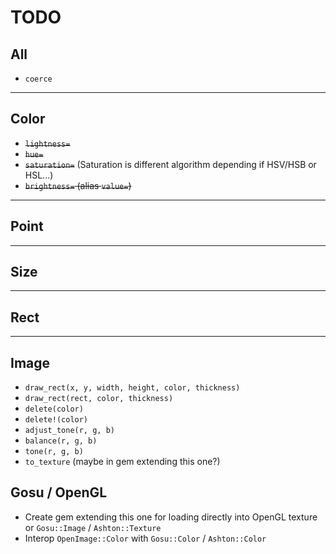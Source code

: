 # TODO

## All

* `coerce`

___

## Color

* ~~`lightness=`~~ 
* ~~`hue=`~~
* ~~`saturation=`~~ (Saturation is different algorithm depending if HSV/HSB or HSL...)
* ~~`brightness=` (alias `value=`)~~

___

## Point

___

## Size

___

## Rect

___

## Image

* `draw_rect(x, y, width, height, color, thickness)`
* `draw_rect(rect, color, thickness)`
* `delete(color)`
* `delete!(color)`
* `adjust_tone(r, g, b)`
* `balance(r, g, b)`
* `tone(r, g, b)`
* `to_texture` (maybe in gem extending this one?)

## Gosu / OpenGL

* Create gem extending this one for loading directly into OpenGL texture or `Gosu::Image` / `Ashton::Texture`
* Interop `OpenImage::Color` with `Gosu::Color` / `Ashton::Color`
